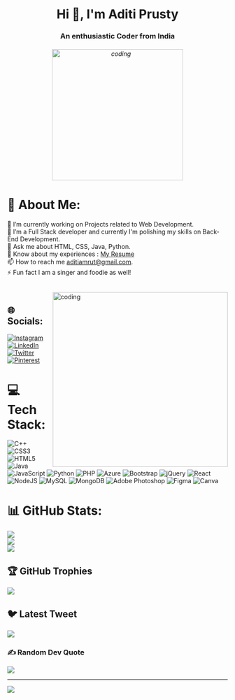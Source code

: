 <h1 align="center">Hi 👋, I'm Aditi Prusty</h1>
<h3 align="center">An enthusiastic Coder from India</h3>
<h6 align="center"><img alt="coding" width="300" src ="https://i.pinimg.com/originals/fa/da/ac/fadaaccbe42be76393b341017b735367.gif"></h6>

# 💫 About Me:
🔭 I’m currently working on Projects related to Web Development.<br>🌱 I’m a Full Stack developer and currently I'm polishing my skills on Back-End Development.<br>💬 Ask me about HTML, CSS, Java, Python.<br>📄 Know about my experiences : <a href="https://drive.google.com/file/d/1NYyIacUBNZA_SL3uxjo5afLHjpdjz2GP/view?usp=sharing" target="_blank">My Resume</a><br>📫 How to reach me aditiamrut@gmail.com.<br>⚡ Fun fact I am a singer and foodie as well!

<br>
<img align="right" alt="coding" width="400" src ="https://i.pinimg.com/originals/c4/95/14/c495143c99f68bd9e5c161882216e9d7.gif">


## 🌐 Socials:
[![Instagram](https://img.shields.io/badge/Instagram-%23E4405F.svg?logo=Instagram&logoColor=white)](https://instagram.com/musicnmuffins) [![LinkedIn](https://img.shields.io/badge/LinkedIn-%230077B5.svg?logo=linkedin&logoColor=white)](https://linkedin.com/in/aditi-prusty-44987822b) [![Twitter](https://img.shields.io/badge/Twitter-%231DA1F2.svg?logo=Twitter&logoColor=white)](https://twitter.com/aditiprusty) [![Pinterest](https://img.shields.io/badge/Pinterest-%23E60023.svg?logo=Pinterest&logoColor=white)](https://pinterest.com/aditiprusty11)

# 💻 Tech Stack:
![C++](https://img.shields.io/badge/c++-%2300599C.svg?style=for-the-badge&logo=c%2B%2B&logoColor=white) ![CSS3](https://img.shields.io/badge/css3-%231572B6.svg?style=for-the-badge&logo=css3&logoColor=white) ![HTML5](https://img.shields.io/badge/html5-%23E34F26.svg?style=for-the-badge&logo=html5&logoColor=white) ![Java](https://img.shields.io/badge/java-%23ED8B00.svg?style=for-the-badge&logo=java&logoColor=white) ![JavaScript](https://img.shields.io/badge/javascript-%23323330.svg?style=for-the-badge&logo=javascript&logoColor=%23F7DF1E) ![Python](https://img.shields.io/badge/python-3670A0?style=for-the-badge&logo=python&logoColor=ffdd54) ![PHP](https://img.shields.io/badge/php-%23777BB4.svg?style=for-the-badge&logo=php&logoColor=white) ![Azure](https://img.shields.io/badge/azure-%230072C6.svg?style=for-the-badge&logo=azure-devops&logoColor=white) ![Bootstrap](https://img.shields.io/badge/bootstrap-%23563D7C.svg?style=for-the-badge&logo=bootstrap&logoColor=white) ![jQuery](https://img.shields.io/badge/jquery-%230769AD.svg?style=for-the-badge&logo=jquery&logoColor=white) ![React](https://img.shields.io/badge/react-%2320232a.svg?style=for-the-badge&logo=react&logoColor=%2361DAFB) ![NodeJS](https://img.shields.io/badge/node.js-6DA55F?style=for-the-badge&logo=node.js&logoColor=white) ![MySQL](https://img.shields.io/badge/mysql-%2300f.svg?style=for-the-badge&logo=mysql&logoColor=white) ![MongoDB](https://img.shields.io/badge/MongoDB-%234ea94b.svg?style=for-the-badge&logo=mongodb&logoColor=white) ![Adobe Photoshop](https://img.shields.io/badge/adobephotoshop-%2331A8FF.svg?style=for-the-badge&logo=adobephotoshop&logoColor=white) 	![Figma](https://img.shields.io/badge/figma-%23F24E1E.svg?style=for-the-badge&logo=figma&logoColor=white) ![Canva](https://img.shields.io/badge/Canva-%2300C4CC.svg?style=for-the-badge&logo=Canva&logoColor=white)
# 📊 GitHub Stats:
![](https://github-readme-stats.vercel.app/api?username=aditiprusty&theme=nightowl&hide_border=false&include_all_commits=false&count_private=false)<br/>
![](https://github-readme-streak-stats.herokuapp.com/?user=aditiprusty&theme=nightowl&hide_border=false)<br/>
![](https://github-readme-stats.vercel.app/api/top-langs/?username=aditiprusty&theme=nightowl&hide_border=false&include_all_commits=false&count_private=false&layout=compact)

## 🏆 GitHub Trophies
![](https://github-profile-trophy.vercel.app/?username=aditiprusty&theme=darkhub&no-frame=false&no-bg=false&margin-w=4)

## 🐦 Latest Tweet
[![](https://gtce.itsvg.in/api?username=aditiprusty)](https://github.com/VishwaGauravIn/github-twitter-card-embed)

### ✍️ Random Dev Quote
![](https://quotes-github-readme.vercel.app/api?type=horizontal&theme=radical)

---
[![](https://visitcount.itsvg.in/api?id=aditiprusty&icon=3&color=0)](https://visitcount.itsvg.in)
